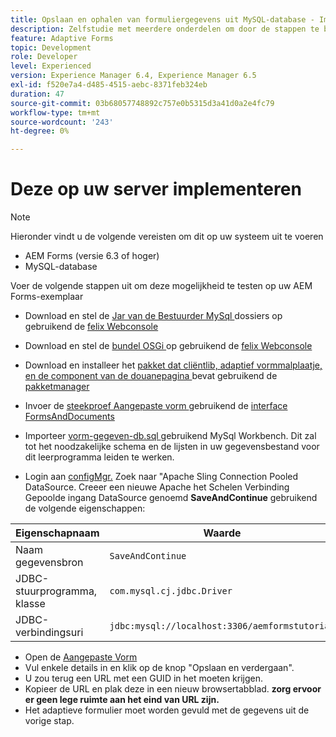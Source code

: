 ```yaml
---
title: Opslaan en ophalen van formuliergegevens uit MySQL-database - Implementeren
description: Zelfstudie met meerdere onderdelen om door de stappen te bladeren die nodig zijn voor het opslaan en ophalen van formuliergegevens
feature: Adaptive Forms
topic: Development
role: Developer
level: Experienced
version: Experience Manager 6.4, Experience Manager 6.5
exl-id: f520e7a4-d485-4515-aebc-8371feb324eb
duration: 47
source-git-commit: 03b68057748892c757e0b5315d3a41d0a2e4fc79
workflow-type: tm+mt
source-wordcount: '243'
ht-degree: 0%

---
```


# Deze op uw server implementeren

>[!NOTE]
>
>Hieronder vindt u de volgende vereisten om dit op uw systeem uit te voeren
>
>* AEM Forms (versie 6.3 of hoger)
>* MySQL-database

Voer de volgende stappen uit om deze mogelijkheid te testen op uw AEM Forms-exemplaar

* Download en stel de [ Jar van de Bestuurder MySql ](assets/mysqldriver.jar) dossiers op gebruikend de [ felix Webconsole ](http://localhost:4502/system/console/bundles)
* Download en stel de [ bundel OSGi ](assets/SaveAndContinue.SaveAndContinue.core-1.0-SNAPSHOT.jar) op gebruikend de [ felix Webconsole ](http://localhost:4502/system/console/bundles)
* Download en installeer het [ pakket dat cliëntlib, adaptief vormmalplaatje, en de component van de douanepagina ](assets/store-and-fetch-af-with-data.zip) bevat gebruikend de [ pakketmanager ](http://localhost:4502/crx/packmgr/index.jsp)
* Invoer de [ steekproef Aangepaste vorm ](assets/sample-adaptive-form.zip) gebruikend de [ interface FormsAndDocuments ](http://localhost:4502/aem/forms.html/content/dam/formsanddocuments)

* Importeer [ vorm-gegeven-db.sql ](assets/form-data-db.sql) gebruikend MySql Workbench. Dit zal tot het noodzakelijke schema en de lijsten in uw gegevensbestand voor dit leerprogramma leiden te werken.
* Login aan [ configMgr.](http://localhost:4502/system/console/configMgr) Zoek naar &quot;Apache Sling Connection Pooled DataSource. Creeer een nieuwe Apache het Schelen Verbinding Gepoolde ingang DataSource genoemd **SaveAndContinue** gebruikend de volgende eigenschappen:

| Eigenschapnaam | Waarde |
| ------------------------|---------------------------------------|
| Naam gegevensbron | `SaveAndContinue` |
| JDBC-stuurprogramma, klasse | `com.mysql.cj.jdbc.Driver` |
| JDBC-verbindingsuri | `jdbc:mysql://localhost:3306/aemformstutorial` |

* Open de [ Aangepaste Vorm ](http://localhost:4502/content/dam/formsanddocuments/demostoreandretrieveformdata/jcr:content?wcmmode=disabled)
* Vul enkele details in en klik op de knop &quot;Opslaan en verdergaan&quot;.
* U zou terug een URL met een GUID in het moeten krijgen.
* Kopieer de URL en plak deze in een nieuw browsertabblad. **zorg ervoor er geen lege ruimte aan het eind van URL zijn.**
* Het adaptieve formulier moet worden gevuld met de gegevens uit de vorige stap.
